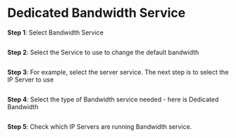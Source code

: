 # Dedicated Bandwidth Service

**Step 1**: Select Bandwidth Service

<figure><img src="https://docs.vngcloud.vn/download/attachments/59804033/1.png?version=1&#x26;modificationDate=1686730317000&#x26;api=v2" alt=""><figcaption></figcaption></figure>

**Step 2**: Select the Service to use to change the default bandwidth

<figure><img src="https://docs.vngcloud.vn/download/attachments/59804033/2.png?version=1&#x26;modificationDate=1686730347000&#x26;api=v2" alt=""><figcaption></figcaption></figure>

**Step 3**: For example, select the server service. The next step is to select the IP Server to use

<figure><img src="https://docs.vngcloud.vn/download/attachments/59804033/3.png?version=1&#x26;modificationDate=1686730347000&#x26;api=v2" alt=""><figcaption></figcaption></figure>

**Step 4**: Select the type of Bandwidth service needed - here is Dedicated Bandwidth

<figure><img src="https://docs.vngcloud.vn/download/attachments/59804033/4.2.png?version=1&#x26;modificationDate=1686730347000&#x26;api=v2" alt=""><figcaption></figcaption></figure>

**Step 5**: Check which IP Servers are running Bandwidth service.

<figure><img src="https://docs.vngcloud.vn/download/attachments/59804033/5.png?version=1&#x26;modificationDate=1686730347000&#x26;api=v2" alt=""><figcaption></figcaption></figure>

